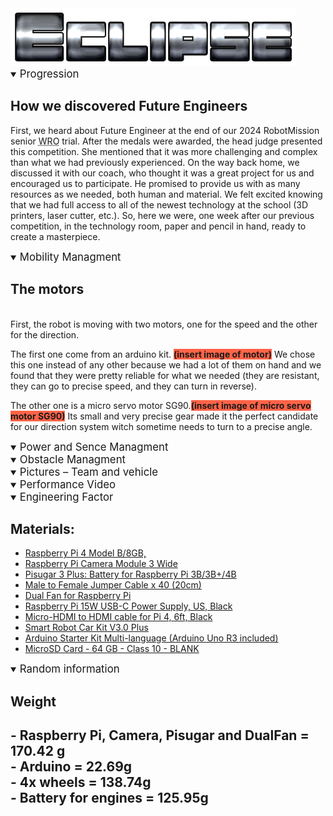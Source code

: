<!-- Banner -->

<picture>
 <source media="(prefers-color-scheme: dark)" srcset="https://github.com/Eclipse-Robot/WRO-2024-Future-Engineers-Eclipse/blob/main/other/img/Eclipse.png">
 <source media="(prefers-color-scheme: light)" srcset="https://github.com/Eclipse-Robot/WRO-2024-Future-Engineers-Eclipse/blob/main/other/img/Eclipse.png">
 <img alt="Eclipse's banner." src="https://github.com/Eclipse-Robot/WRO-2024-Future-Engineers-Eclipse/blob/main/other/img/Eclipse.png">
</picture>
<br>
<!-- Banner End -->

<!-- Progression -->

<details open>
<summary><big>Progression</big></summary>

<h2>How we discovered Future Engineers</h2>
<p>First, we heard about Future Engineer at the end of our 2024 RobotMission senior <abbr title="World Robot Olympiad">WRO</abbr> trial. After the medals were awarded, the head judge presented this competition. She mentioned that it was more challenging and complex than what we had previously experienced. On the way back home, we discussed it with our coach, who thought it was a great project for us and encouraged us to participate. He promised to provide us with as many resources as we needed, both human and material. We felt excited knowing that we had full access to all of the newest technology at the school (3D printers, laser cutter, etc.). So, here we were, one week after our previous competition, in the technology room, paper and pencil in hand, ready to create a masterpiece.</p>


</details>

<!-- Progression End-->

<!-- Mobility Managment -->
<details open> <summary><big>Mobility Managment</big></summary>
<h2>The motors</h2>
<p>
<br>First, the robot is moving with two motors, one for the speed and the other for the direction.

The first one come from an arduino kit.
<b style="background-color:Tomato;">(insert image of motor)</b> We chose this one instead of any other because we had a lot of them on hand and we found that they were pretty reliable for what we needed (they are resistant, they can go to precise speed, and they can turn in reverse).

The other one is a micro servo motor SG90.<b style="background-color:Tomato;">(insert image of micro servo motor SG90)</b> Its small and very precise gear made it the perfect candidate for our direction system witch sometime needs to turn to a precise angle.

</p>


</details>
<!-- Mobility Managment End-->



<!-- Power and Sence Managment -->
<details open>
<summary><big>Power and Sence Managment</big></summary>


</details>
<!-- Power and Sence Managment End-->



<!-- Obstacle Managment -->
<details open>
<summary><big>Obstacle Managment</big></summary>


</details>
<!-- Obstacle Managment End-->



<!-- Pictures – Team and vehicle -->
<details open>
<summary><big>Pictures – Team and vehicle</big></summary>


</details>
<!-- Pictures – Team and vehicle End-->



<!-- Performance Video -->
<details open>
<summary><big>Performance Video</big></summary>


</details>
<!-- Performance Video End-->



<!-- Engineering Factor -->
<details open>
<summary><big>Engineering Factor</big></summary>

<h2>Materials:</h2>

<ul>
  <li>
  <a href="https://www.pishop.ca/product/raspberry-pi-4-model-b-8gb/">Raspberry Pi 4 Model B/8GB, </a>
  </li>

  <li>
  <a href="https://www.pishop.ca/product/raspberry-pi-camera-module-3-wide/">Raspberry Pi Camera Module 3 Wide</a>
  </li>

  <li>
  <a href="https://www.tindie.com/products/pisugar/pisugar-3-plus-battery-for-raspberry-pi-3b3b4b/">Pisugar 3 Plus: Battery for Raspberry Pi 3B/3B+/4B</a>
  </li>

  <li>
  <a href="https://www.pishop.ca/product/diy-jumper-wires-for-raspberry-pi-30cm//">Male to Female Jumper Cable x 40 (20cm)</a>
  </li>

  <li>
  <a href="https://www.pishop.ca/product/dual-fan-for-raspberry-pi/">Dual Fan for Raspberry Pi</a>
  </li>

  <li>
  <a href="https://www.pishop.ca/product/raspberry-pi-15w-power-supply-us-black/">Raspberry Pi 15W USB-C Power Supply, US, Black</a>
  </li>

  <li>
  <a href="https://www.pishop.ca/product/microhdmi-hdmi-cable-6ft/">Micro-HDMI to HDMI cable for Pi 4, 6ft, Black</a>
  </li>

  <li>
  <a href="https://www.elegoo.com/en-ca/products/elegoo-smart-robot-car-kit-v-3-0-plus/">Smart Robot Car Kit V3.0 Plus</a>
  </li>

 <li>
  <a href="https://store-usa.arduino.cc/products/arduino-starter-kit-multi-language?selectedStore=us">Arduino Starter Kit Multi-language (Arduino Uno R3 included)</a>
  </li>

  <li>
  <a href="https://www.pishop.ca/product/microsd-card-64-gb-class-10-blank/">MicroSD Card - 64 GB - Class 10 - BLANK</a>
  </li>

</ul>


</details>
<!-- Engineering Factor End-->


<details open>
<summary><big>Random information</big></summary>

<h2>Weight<h2>

<p>- Raspberry Pi, Camera, Pisugar and DualFan = 170.42 g <br> 
- Arduino = 22.69g <br>
- 4x wheels = 138.74g <br>
- Battery for engines = 125.95g
</p>

</details>

